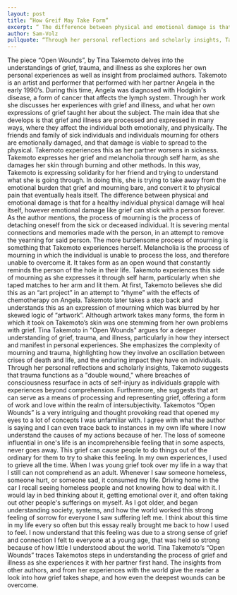 ```yaml
---
layout: post
title: “How Greif May Take Form”
excerpt: “ The difference between physical and emotional damage is that for a healthy individual physical damage will heal itself, however emotional damage like grief can stick with a person forever”
author: Sam-Volz
pullquote: “Through her personal reflections and scholarly insights, Takemoto suggests that trauma functions as a "double wound," where breaches of consciousness resurface in acts of self-injury as individuals grapple with experiences beyond comprehension. ”
---
```

The piece “Open Wounds”, by Tina Takemoto delves into the understandings of grief, trauma, and illness as she explores her own personal experiences as well as insight from proclaimed authors. Takemoto is an artist and performer that performed with her partner Angela in the early 1990’s. During this time, Angela was diagnosed with Hodgkin's disease, a form of cancer that affects the lymph system. Through her work she discusses her experiences with grief and illness, and what her own expressions of grief taught her about the subject. The main idea that she develops is that grief and illness are processed and expressed in many ways, where they affect the individual both emotionally, and physically.  The friends and family of sick individuals and individuals mourning for others are emotionally damaged, and that damage is viable to spread to the physical. Takemoto experiences this as her partner worsens in sickness. Takemoto expresses her grief and melancholia through self harm, as she damages her skin through burning and other methods. In this way, Takemoto is expressing solidarity for her friend and trying to understand what she is going through. In doing this, she is trying to take away from the emotional burden that grief and mourning bare, and convert it to physical pain that eventually heals itself. The difference between physical and emotional damage is that for a healthy individual physical damage will heal itself, however emotional damage like grief can stick with a person forever. As the author mentions, the process of mourning is the process of detaching oneself from the sick or deceased individual. It is severing mental connections and memories made with the person, in an attempt to remove the yearning for said person. The more burdensome process of mourning is something that Takemoto experiences herself. Melancholia is the process of mourning in which the individual is unable to process the loss, and therefore unable to overcome it. It takes form as an open wound that constantly reminds the person of the hole in their life. Takemoto experiences this side of mourning as she expresses it through self harm, particularly when she taped matches to her arm and lit them. At first, Takemoto believes she did this as an “art project” in an attempt to “rhyme” with the effects of chemotherapy on Angela. Takemoto later takes a step back and understands this as an expression of mourning which was blurred by her skewed logic of “artwork”. Although artwork takes many forms, the form in which it took on Takemoto’s skin was one stemming from her own problems with grief. Tina Takemoto in "Open Wounds" argues for a deeper understanding of grief, trauma, and illness, particularly in how they intersect and manifest in personal experiences. She emphasizes the complexity of mourning and trauma, highlighting how they involve an oscillation between crises of death and life, and the enduring impact they have on individuals. Through her personal reflections and scholarly insights, Takemoto suggests that trauma functions as a "double wound," where breaches of consciousness resurface in acts of self-injury as individuals grapple with experiences beyond comprehension. Furthermore, she suggests that art can serve as a means of processing and representing grief, offering a form of work and love within the realm of intersubjectivity.
	Takemotos “Open Wounds” is a very intriguing and thought provoking read that opened my eyes to a lot of concepts I was unfamiliar with. I agree with what the author is saying and I can even trace back to instances in my own life where I now understand the causes of my actions because of her. The loss of someone influential in one's life is an incomprehensible feeling that in some aspects, never goes away. This grief can cause people to do things out of the ordinary for them to try to shake this feeling. In my own experiences, I used to grieve all the time. When I was young grief took over my life in a way that I still can not comprehend as an adult. Whenever I saw someone homeless, someone hurt, or someone sad, it consumed my life. Driving home in the car I recall seeing homeless people and not knowing how to deal with it. I would lay in bed thinking about it, getting emotional over it, and often taking out other people's sufferings on myself. As I got older, and began understanding society, systems, and how the world worked this strong feeling of sorrow for everyone I saw suffering left me. I think about this time in my life every so often but this essay really brought me back to how I used to feel. I now understand that this feeling was due to a strong sense of grief and connection I felt to everyone at a young age, that was held so strong because of how little I understood about the world. 
	Tina Takemoto’s “Open Wounds” traces Takemotos steps in understanding the process of grief and illness as she experiences it with her partner first hand. The insights from other authors, and from her experiences with the world give the reader a look into how grief takes shape, and how even the deepest wounds can be overcome. 
